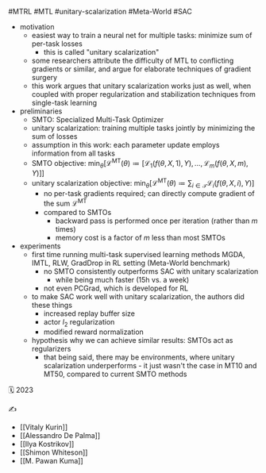 #MTRL #MTL #unitary-scalarization #Meta-World #SAC

- motivation
	- easiest way to train a neural net for multiple tasks: minimize sum of per-task losses
		- this is called "unitary scalarization"
	- some researchers attribute the difficulty of MTL to conflicting gradients or similar, and argue for elaborate techniques of gradient surgery
	- this work argues that unitary scalarization works just as well, when coupled with proper regularization and stabilization techniques from single-task learning
- preliminaries
	- SMTO: Specialized Multi-Task Optimizer
	- unitary scalarization: training multiple tasks jointly by minimizing the sum of losses
	- assumption in this work: each parameter update employs information from all tasks
	- SMTO objective: $\min_\theta[\mathcal L^\text{MT}(\theta)\coloneqq [\mathcal L_1 (f(\theta,X,1),Y),\dots,\mathcal L_m (f(\theta,X,m),Y)]]$
	- unitary scalarization objective: $\min_\theta[\mathcal L^\text{MT}(\theta)\coloneqq\sum_{i\in\mathcal T}\mathcal L_i (f(\theta,X,i),Y)]$
		- no per-task gradients required; can directly compute gradient of the sum $\mathcal L^\text{MT}$
		- compared to SMTOs
			- backward pass is performed once per iteration (rather than $m$ times)
			- memory cost is a factor of $m$ less than most SMTOs
- experiments
	- first time running multi-task supervised learning methods MGDA, IMTL, RLW, GradDrop in RL setting (Meta-World benchmark)
		- no SMTO consistently outperforms SAC with unitary scalarization
			- while being much faster (15h vs. a week)
		- not even PCGrad, which is developed for RL
	- to make SAC work well with unitary scalarization, the authors did these things
		- increased replay buffer size
		- actor $l_2$ regularization
		- modified reward normalization
	- hypothesis why we can achieve similar results: SMTOs act as regularizers
		- that being said, there may be environments, where unitary scalarization underperforms - it just wasn't the case in MT10 and MT50, compared to current SMTO methods

🗓️ 2023

✍️
- [[Vitaly Kurin]]
- [[Alessandro De Palma]]
- [[Ilya Kostrikov]]
- [[Shimon Whiteson]]
- [[M. Pawan Kuma]]
